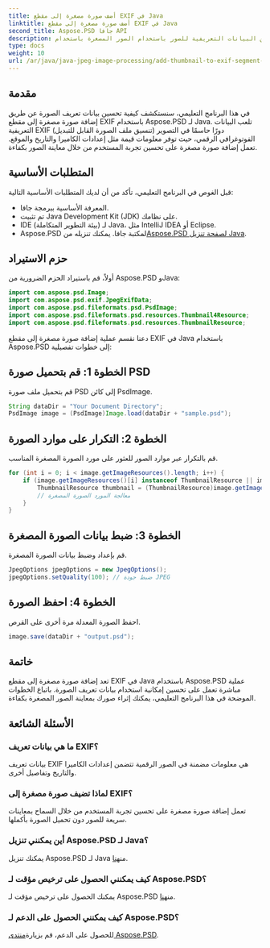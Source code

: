 ```yaml
---
title: أضف صورة مصغرة إلى مقطع EXIF في Java
linktitle: أضف صورة مصغرة إلى مقطع EXIF في Java
second_title: Aspose.PSD جافا API
description: تعرف على كيفية تحسين البيانات التعريفية للصور باستخدام الصور المصغرة باستخدام Aspose.PSD لـ Java. اتبع دليلنا خطوة بخطوة للتكامل السلس.للتكامل السلس.
type: docs
weight: 10
url: /ar/java/java-jpeg-image-processing/add-thumbnail-to-exif-segment-java/
---
```

## مقدمة
في هذا البرنامج التعليمي، سنستكشف كيفية تحسين بيانات تعريف الصورة عن طريق إضافة صورة مصغرة إلى مقطع EXIF باستخدام Aspose.PSD لـ Java. تلعب البيانات التعريفية EXIF (تنسيق ملف الصورة القابل للتبديل) دورًا حاسمًا في التصوير الفوتوغرافي الرقمي، حيث توفر معلومات قيمة مثل إعدادات الكاميرا والتاريخ والموقع. تعمل إضافة صورة مصغرة على تحسين تجربة المستخدم من خلال معاينة الصور بكفاءة.
## المتطلبات الأساسية
قبل الغوص في البرنامج التعليمي، تأكد من أن لديك المتطلبات الأساسية التالية:
- المعرفة الأساسية ببرمجة جافا.
- تم تثبيت Java Development Kit (JDK) على نظامك.
- IDE (بيئة التطوير المتكاملة) لـ Java، مثل IntelliJ IDEA أو Eclipse.
- Aspose.PSD لمكتبة جافا. يمكنك تنزيله من[Aspose.PSD لصفحة تنزيل Java](https://releases.aspose.com/psd/java/).
## حزم الاستيراد
أولاً، قم باستيراد الحزم الضرورية من Aspose.PSD وJava:
```java
import com.aspose.psd.Image;
import com.aspose.psd.exif.JpegExifData;
import com.aspose.psd.fileformats.psd.PsdImage;
import com.aspose.psd.fileformats.psd.resources.Thumbnail4Resource;
import com.aspose.psd.fileformats.psd.resources.ThumbnailResource;
```
دعنا نقسم عملية إضافة صورة مصغرة إلى مقطع EXIF في Java باستخدام Aspose.PSD إلى خطوات تفصيلية:
## الخطوة 1: قم بتحميل صورة PSD
قم بتحميل ملف صورة PSD إلى كائن PsdImage.
```java
String dataDir = "Your Document Directory";
PsdImage image = (PsdImage)Image.load(dataDir + "sample.psd");
```
## الخطوة 2: التكرار على موارد الصورة
قم بالتكرار عبر موارد الصور للعثور على مورد الصورة المصغرة المناسب.
```java
for (int i = 0; i < image.getImageResources().length; i++) {
    if (image.getImageResources()[i] instanceof ThumbnailResource || image.getImageResources()[i] instanceof Thumbnail4Resource) {
        ThumbnailResource thumbnail = (ThumbnailResource)image.getImageResources()[i];
        // معالجة المورد الصورة المصغرة
    }
}
```
## الخطوة 3: ضبط بيانات الصورة المصغرة
قم بإعداد وضبط بيانات الصورة المصغرة.
```java
JpegOptions jpegOptions = new JpegOptions();
jpegOptions.setQuality(100); // ضبط جودة JPEG
```
## الخطوة 4: احفظ الصورة
احفظ الصورة المعدلة مرة أخرى على القرص.
```java
image.save(dataDir + "output.psd");
```
## خاتمة
تعد إضافة صورة مصغرة إلى مقطع EXIF في Java باستخدام Aspose.PSD عملية مباشرة تعمل على تحسين إمكانية استخدام بيانات تعريف الصورة. باتباع الخطوات الموضحة في هذا البرنامج التعليمي، يمكنك إثراء صورك بمعاينة الصور المصغرة بكفاءة.

## الأسئلة الشائعة
### ما هي بيانات تعريف EXIF؟
بيانات تعريف EXIF هي معلومات مضمنة في الصور الرقمية تتضمن إعدادات الكاميرا والتاريخ وتفاصيل أخرى.
### لماذا تضيف صورة مصغرة إلى EXIF؟
تعمل إضافة صورة مصغرة على تحسين تجربة المستخدم من خلال السماح بمعاينات سريعة للصور دون تحميل الصورة بأكملها.
### أين يمكنني تنزيل Aspose.PSD لـ Java؟
 يمكنك تنزيل Aspose.PSD لـ Java من[هنا](https://releases.aspose.com/psd/java/).
### كيف يمكنني الحصول على ترخيص مؤقت لـ Aspose.PSD؟
 يمكنك الحصول على ترخيص مؤقت لـ Aspose.PSD من[هنا](https://purchase.aspose.com/temporary-license/).
### كيف يمكنني الحصول على الدعم لـ Aspose.PSD؟
 للحصول على الدعم، قم بزيارة[منتدى Aspose.PSD](https://forum.aspose.com/c/psd/34).